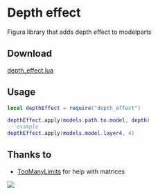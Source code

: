 # Depth effect

Figura library that adds depth effect to modelparts

## Download
[depth_effect.lua](depth_effect.lua)

## Usage
```lua
local depthEffect = require("depth_effect")

depthEffect.apply(models.path.to.model, depth)
-- example
depthEffect.apply(models.model.layer4, 4)
```

## Thanks to
- [TooManyLimits](https://github.com/TooManyLimits) for help with matrices


<img src="preview.gif">
